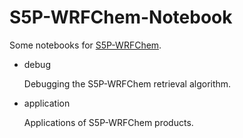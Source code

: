 # S5P-WRFChem-Notebook
Some notebooks for [S5P-WRFChem](https://github.com/zxdawn/S5P-WRFChem).

- debug

  Debugging the S5P-WRFChem retrieval algorithm.

- application

  Applications of S5P-WRFChem products.
